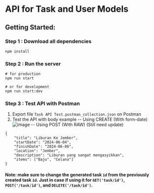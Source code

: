 # API for Task and User Models

## Getting Started:
### Step 1 : Download all dependencies
```
npm install
```
### Step 2 : Run the server
```
# for production
npm run start

# or for development
npm run start:dev
```
### Step 3 : Test API with Postman
1. Export file `Task API Test.postman_collection.json` on Postman
2. Test the API with body example
-- Using CREATE (With form-date)
   ![image](https://github.com/Heptacore-FindtoFine/CC-API-FindToFine/assets/115993875/7d1a427b-402d-46e3-9de0-2c01d6248c9a)
-- Using POST (With RAW) (Still need update)
```
{
    "title": "Liburan Ke Jember",
    "startDate": "2024-06-04",
    "finishDate": "2024-06-06",
    "location": "Jember",
    "description": "Liburan yang sangat mengasyikkan",
    "items": ["Baju", "Celana"]
}
```
#### Note: make sure to change the generated task `id` from the previously created task `id`. Just in case if using it for `GET('task/id')`, `POST('/task/id')`, and `DELETE('/task/id')`.
